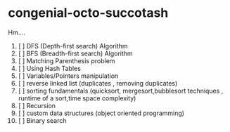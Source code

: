 # congenial-octo-succotash
Hm....

1. [ ] DFS (Depth-first search) Algorithm
2. [ ] BFS (Breadth-first search) Algorithm
3. [ ] Matching Parenthesis problem
4. [ ] Using Hash Tables
5. [ ] Variables/Pointers manipulation
6. [ ] reverse linked list (duplicates , removing duplicates)
7. [ ] sorting fundamentals (quicksort, mergesort,bubblesort techniques , runtime of a sort,time space complexity)
8. [ ] Recursion
9. [ ] custom data structures (object oriented programming)
10. [ ] Binary search
